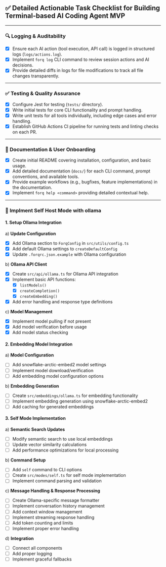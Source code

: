 ## ✅ **Detailed Actionable Task Checklist for Building Terminal-based AI Coding Agent MVP**

---

### 🔍 **Logging & Auditability**

- [x] Ensure each AI action (tool execution, API call) is logged in structured logs (`logs/actions.log`).
- [x] Implement `forq log` CLI command to review session actions and AI decisions.
- [x] Provide detailed diffs in logs for file modifications to track all file changes transparently.

---

### ✅ **Testing & Quality Assurance**

- [x] Configure Jest for testing (`tests/` directory).
- [x] Write initial tests for core CLI functionality and prompt handling.
- [x] Write unit tests for all tools individually, including edge cases and error handling.
- [x] Establish GitHub Actions CI pipeline for running tests and linting checks on each PR.

---

### 📖 **Documentation & User Onboarding**

- [x] Create initial README covering installation, configuration, and basic usage.
- [x] Add detailed documentation (`docs/`) for each CLI command, prompt conventions, and available tools.
- [x] Provide example workflows (e.g., bugfixes, feature implementations) in the documentation.
- [x] Implement `forq help <command>` providing detailed contextual help.

---

### 🔄 **Implment Self Host Mode with ollama**

#### **1. Setup Ollama Integration**

a) **Update Configuration**
- [x] Add Ollama section to `ForqConfig` in `src/utils/config.ts`
- [x] Add default Ollama settings to `createDefaultConfig`
- [x] Update `.forqrc.json.example` with Ollama configuration

b) **Ollama API Client**
- [x] Create `src/api/ollama.ts` for Ollama API integration
- [x] Implement basic API functions:
  - [x] `listModels()`
  - [x] `createCompletion()`
  - [x] `createEmbedding()`
- [x] Add error handling and response type definitions

c) **Model Management**
- [x] Implement model pulling if not present
- [x] Add model verification before usage
- [x] Add model status checking

#### **2. Embedding Model Integration**

a) **Model Configuration**
- [ ] Add snowflake-arctic-embed2 model settings
- [ ] Implement model download/verification
- [ ] Add embedding model configuration options

b) **Embedding Generation**
- [ ] Create `src/embeddings/ollama.ts` for embedding functionality
- [ ] Implement embedding generation using snowflake-arctic-embed2
- [ ] Add caching for generated embeddings

#### **3. Self Mode Implementation**

a) **Semantic Search Updates**
- [ ] Modify semantic search to use local embeddings
- [ ] Update vector similarity calculations
- [ ] Add performance optimizations for local processing

b) **Command Setup**
- [ ] Add `self` command to CLI options
- [ ] Create `src/modes/self.ts` for self mode implementation
- [ ] Implement command parsing and validation

c) **Message Handling & Response Processing**
- [ ] Create Ollama-specific message formatter
- [ ] Implement conversation history management
- [ ] Add context window management
- [ ] Implement streaming response handling
- [ ] Add token counting and limits
- [ ] Implement proper error handling

d) **Integration**
- [ ] Connect all components
- [ ] Add proper logging
- [ ] Implement graceful fallbacks
